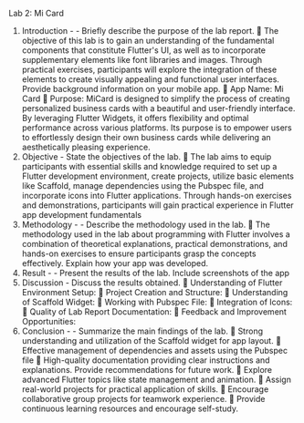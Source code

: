 Lab 2: Mi Card 
1. Introduction - - 
Briefly describe the purpose of the lab report. 
 The objective of this lab is to gain an understanding of the fundamental 
components that constitute Flutter's UI, as well as to incorporate 
supplementary elements like font libraries and images. Through practical 
exercises, participants will explore the integration of these elements to 
create visually appealing and functional user interfaces. 
Provide background information on your mobile app. 
 App Name: Mi Card 
 Purpose: MiCard is designed to simplify the process of creating 
personalized business cards with a beautiful and user-friendly interface. By 
leveraging Flutter Widgets, it offers flexibility and optimal performance 
across various platforms. Its purpose is to empower users to effortlessly 
design their own business cards while delivering an aesthetically pleasing 
experience. 
2. Objective - 
State the objectives of the lab. 
 The lab aims to equip participants with essential skills and knowledge 
required to set up a Flutter development environment, create projects, 
utilize basic elements like Scaffold, manage dependencies using the 
Pubspec file, and incorporate icons into Flutter applications. Through 
hands-on exercises and demonstrations, participants will gain practical 
experience in Flutter app development fundamentals 
3. Methodology - - 
Describe the methodology used in the lab. 
 The methodology used in the lab about programming with Flutter involves 
a combination of theoretical explanations, practical demonstrations, and 
hands-on exercises to ensure participants grasp the concepts effectively. 
Explain how your app was developed. 
4. Result - - 
Present the results of the lab. 
Include screenshots of the app 
5. Discussion - 
Discuss the results obtained. 
 Understanding of Flutter Environment Setup: 
 Project Creation and Structure: 
 Understanding of Scaffold Widget: 
 Working with Pubspec File: 
 Integration of Icons: 
 Quality of Lab Report Documentation: 
 Feedback and Improvement Opportunities: 
6. Conclusion - - 
Summarize the main findings of the lab. 
 Strong understanding and utilization of the Scaffold widget for app layout. 
 Effective management of dependencies and assets using the Pubspec file 
 High-quality documentation providing clear instructions and explanations. 
Provide recommendations for future work. 
 Explore advanced Flutter topics like state management and animation. 
 Assign real-world projects for practical application of skills. 
 Encourage collaborative group projects for teamwork experience. 
 Provide continuous learning resources and encourage self-study.
